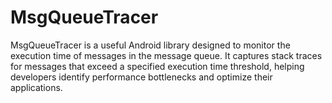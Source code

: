 # MsgQueueTracer
MsgQueueTracer is a useful Android library designed to monitor the execution time of messages in the message queue. It captures stack traces for messages that exceed a specified execution time threshold, helping developers identify performance bottlenecks and optimize their applications. 
